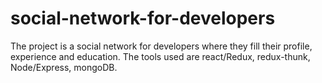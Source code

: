 # social-network-for-developers
The project is a social network for developers where they fill their profile, experience and education. The tools used are react/Redux, redux-thunk, Node/Express, mongoDB.
